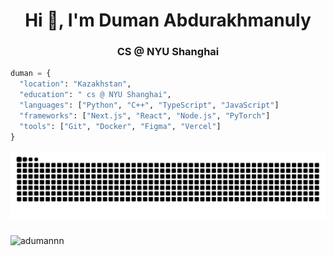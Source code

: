 <h1 align="center">Hi 👋, I'm Duman Abdurakhmanuly</h1>
<h3 align="center">CS @ NYU Shanghai</h3>


```python
duman = {
  "location": "Kazakhstan",
  "education": " cs @ NYU Shanghai",
  "languages": ["Python", "C++", "TypeScript", "JavaScript"]
  "frameworks": ["Next.js", "React", "Node.js", "PyTorch"]
  "tools": ["Git", "Docker", "Figma", "Vercel"]
}
```
<img src="https://raw.githubusercontent.com/adumannn/adumannn/output/snake.svg" alt="Snake animation" />

###


<p align="left"> <img src="https://komarev.com/ghpvc/?username=adumannn&label=Profile%20views&color=0e75b6&style=flat" alt="adumannn" /> </p>
